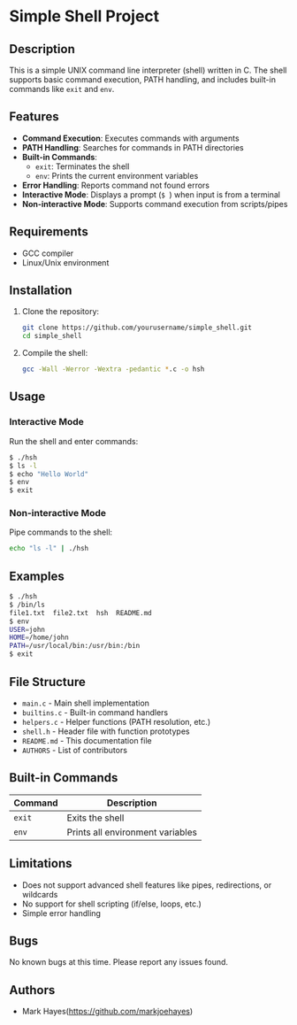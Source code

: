 # Simple Shell Project

## Description

This is a simple UNIX command line interpreter (shell) written in C. The shell supports basic command execution, PATH handling, and includes built-in commands like `exit` and `env`.

## Features

- **Command Execution**: Executes commands with arguments
- **PATH Handling**: Searches for commands in PATH directories
- **Built-in Commands**:
  - `exit`: Terminates the shell
  - `env`: Prints the current environment variables
- **Error Handling**: Reports command not found errors
- **Interactive Mode**: Displays a prompt (`$ `) when input is from a terminal
- **Non-interactive Mode**: Supports command execution from scripts/pipes

## Requirements

- GCC compiler
- Linux/Unix environment

## Installation

1. Clone the repository:
   ```bash
   git clone https://github.com/yourusername/simple_shell.git
   cd simple_shell
   ```

2. Compile the shell:
   ```bash
   gcc -Wall -Werror -Wextra -pedantic *.c -o hsh
   ```

## Usage

### Interactive Mode
Run the shell and enter commands:
```bash
$ ./hsh
$ ls -l
$ echo "Hello World"
$ env
$ exit
```

### Non-interactive Mode
Pipe commands to the shell:
```bash
echo "ls -l" | ./hsh
```

## Examples

```bash
$ ./hsh
$ /bin/ls
file1.txt  file2.txt  hsh  README.md
$ env
USER=john
HOME=/home/john
PATH=/usr/local/bin:/usr/bin:/bin
$ exit
```

## File Structure

- `main.c` - Main shell implementation
- `builtins.c` - Built-in command handlers
- `helpers.c` - Helper functions (PATH resolution, etc.)
- `shell.h` - Header file with function prototypes
- `README.md` - This documentation file
- `AUTHORS` - List of contributors

## Built-in Commands

| Command | Description |
|---------|-------------|
| `exit`  | Exits the shell |
| `env`   | Prints all environment variables |

## Limitations

- Does not support advanced shell features like pipes, redirections, or wildcards
- No support for shell scripting (if/else, loops, etc.)
- Simple error handling

## Bugs

No known bugs at this time. Please report any issues found.

## Authors

- Mark Hayes(https://github.com/markjoehayes)


